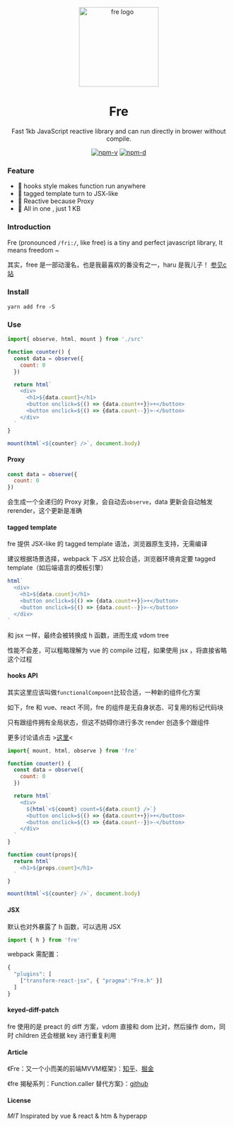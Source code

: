<p align="center"><img src="http://wx2.sinaimg.cn/mw690/0060lm7Tly1ftpm5b3ihfj3096097aaj.jpg" alt="fre logo" width="180"></p>
<h1 align="center">Fre</h1>
<p align="center">Fast 1kb JavaScript reactive library and can run directly in brower without compile.</p>
<p align="center">
<a href="https://npmjs.com/package/fre"><img src="https://img.shields.io/npm/v/fre.svg?style=flat-square" alt="npm-v"></a>
<a href="https://npmjs.com/package/fre"><img src="https://img.shields.io/npm/dm/fre.svg?style=flat-square" alt="npm-d"></a>
</p>

### Feature

- :tada: hooks style makes function run anywhere
- :confetti_ball: tagged template turn to JSX-like
- :mega: Reactive because Proxy
- :telescope: All in one , just 1 KB


### Introduction

Fre (pronounced `/fri:/`, like free) is a tiny and perfect javascript library, It means freedom ~

其实，free 是一部动漫名，也是我最喜欢的番没有之一，haru 是我儿子！ [参见c站](https://www.clicli.top/search/free)

### Install

```shell
yarn add fre -S
```

### Use

```JavaScript
import{ observe, html, mount } from './src'

function counter() {
  const data = observe({
    count: 0
  })

  return html`
    <div>
      <h1>${data.count}</h1>
      <button onclick=${() => {data.count++}}>+</button>
      <button onclick=${() => {data.count--}}>-</button>
    </div> 
  `
}

mount(html`<${counter} />`, document.body)

```
#### Proxy

```JavaScript
const data = observe({
  count: 0
})
```
会生成一个全递归的 Proxy 对象，会自动去`observe`，data 更新会自动触发 rerender，这个更新是准确

#### tagged template

fre 提供 JSX-like 的 tagged template 语法，浏览器原生支持，无需编译

建议根据场景选择，webpack 下 JSX 比较合适，浏览器环境肯定要 tagged template（如后端语言的模板引擎）

```javascript
html`
  <div>
    <h1>${data.count}</h1>
    <button onclick=${() => {data.count++}}>+</button>
    <button onclick=${() => {data.count--}}>-</button>
  </div> 
`
```
和 jsx 一样，最终会被转换成 h 函数，进而生成 vdom tree

性能不会差，可以粗略理解为 vue 的 compile 过程，如果使用 jsx ，将直接省略这个过程

#### hooks API

其实这里应该叫做`functionalCompoent`比较合适，一种新的组件化方案

如下，fre 和 vue、react 不同，fre 的组件是无自身状态、可复用的标记代码块

只有跟组件拥有全局状态，但这不妨碍你进行多次 render 创造多个跟组件

更多讨论请点击 >[这里](https://github.com/132yse/fre/issues/5)<

```javaScript
import{ mount, html, observe } from 'fre'

function counter() {
  const data = observe({
    count: 0
  })

  return html`
    <div>
      ${html`<${count} count=${data.count} />`}
      <button onclick=${() => {data.count++}}>+</button>
      <button onclick=${() => {data.count--}}>-</button>
    </div> 
  `
}

function count(props){
  return html`
    <h1>${props.count}</h1>
  `
}

mount(html`<${counter} />`, document.body)
```

#### JSX

默认也对外暴露了 h 函数，可以选用 JSX
```JavaScript
import { h } from 'fre'
```
webpack 需配置：
```JavaScript
{
  "plugins": [
    ["transform-react-jsx", { "pragma":"Fre.h" }]
  ]
}
```

#### keyed-diff-patch

fre 使用的是 preact 的 diff 方案，vdom 直接和 dom 比对，然后操作 dom，同时 children 还会根据 key 进行重复利用

#### Article

《Fre：又一个小而美的前端MVVM框架》：[知乎](https://zhuanlan.zhihu.com/p/52510521)、[掘金](https://juejin.im/post/5c160f69e51d4529355b89c8)

《fre 揭秘系列：Function.caller 替代方案》：[github](https://github.com/frontend9/fe9-library/issues/188)

#### License
*MIT* Inspirated by vue & react & htm & hyperapp